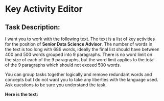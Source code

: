 # Key Activity Editor
## Task Description: 
I want you to work with the following text. The text is a list of key activities for the position of **Senior Data Science Advisor**.  The number of words in the text is too long with 689 words, ideally the final list should have between 400 and 500 words grouped into 9 paragraphs. There is no word limit on the size of each of the 9 paragraphs, but the word limit applies to the total of the 9 paragraphs which should not exceed 500 words. 

You can group tasks together logically and remove redundant words and concepts but I do not want you to take any liberties with the language used. Ask questions to be sure you understand the task. 


**Here is the text:** 
